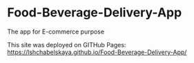 # Food-Beverage-Delivery-App
The app for E-commerce purpose

This site was deployed on GITHub Pages: https://lshchabelskaya.github.io/Food-Beverage-Delivery-App/
